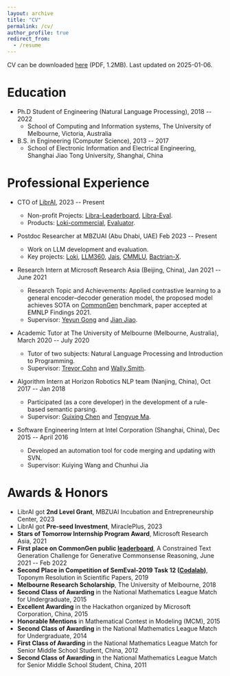 ```yaml
---
layout: archive
title: "CV"
permalink: /cv/
author_profile: true
redirect_from:
  - /resume
---
```


CV can be downloaded [here](/files/CV_Haonan_1page.pdf) (PDF, 1.2MB). Last updated on 2025-01-06.

Education
======
* Ph.D Student of Engineering (Natural Language Processing), 2018 -- 2022 
  * School of Computing and Information systems, The University of Melbourne, Victoria, Australia 
* B.S. in Engineering (Computer Science), 2013 -- 2017
  * School of Electronic Information and Electrical Engineering, Shanghai Jiao Tong University, Shanghai, China

Professional Experience
======
* CTO of [LibrAI](https://www.librai.tech/), 2023 -- Present
  * Non-profit Projects: [Libra-Leaderboard](https://leaderboard.librai.tech/), [Libra-Eval](https://github.com/LibrAIResearch/libra-eval).
  * Products: [Loki-commercial](https://aip.librai.tech/app/fact-check/new), [Evaluator](https://evaluators.librai.tech/Evaluators).

* Postdoc Researcher at MBZUAI (Abu Dhabi, UAE) Feb 2023 -- Present
  * Work on LLM development and evaluation. 
  * Key projects: [Loki](https://github.com/Libr-AI/OpenFactVerification), [LLM360](https://www.llm360.ai/), [Jais](https://huggingface.co/papers/2308.16149), [CMMLU](https://github.com/haonan-li/CMMLU), [Bactrian-X](https://github.com/mbzuai-nlp/bactrian-x).

* Research Intern at Microsoft Research Asia (Beijing, China), Jan 2021 -- June 2021
  * Research Topic and Achievements: Applied contrastive learning to a general encoder–decoder generation model, the proposed model achieves SOTA on [CommonGen](https://inklab.usc.edu/CommonGen/index.html) benchmark,  paper accepted at EMNLP Findings 2021.
  * Supervisor: [Yeyun Gong](https://www.microsoft.com/en-us/research/people/yegong/) and [Jian Jiao](https://www.linkedin.com/in/jian-jiao-82897810/).

* Academic Tutor at The University of Melbourne (Melbourne, Australia), March 2020 -- July 2020
  * Tutor of two subjects: Natural Language Processing and Introduction to Programming.
  * Supervisor: [Trevor Cohn](https://people.eng.unimelb.edu.au/tcohn/) and [Wally Smith](https://people.eng.unimelb.edu.au/wsmith/).

* Algorithm Intern at Horizon Robotics NLP team (Nanjing, China), Oct 2017 -- Jan 2018
  * Participated (as a core developer) in the development of a rule-based semantic parsing.
  * Supervisor: [Guixing Chen](https://www.linkedin.com/in/chen-guixing-124312134/) and [Tengyue Ma](https://www.linkedin.com/in/腾岳-马-317670142/).

* Software Engineering Intern at Intel Corporation (Shanghai, China), Dec 2015 -- April 2016
  * Developed an automation tool for code merging and updating with SVN.
  * Supervisor: Kuiying Wang and Chunhui Jia


Awards & Honors
======
* LibrAI got **2nd Level Grant**, MBZUAI Incubation and Entrepreneurship Center, 2023 
* LibrAI got **Pre-seed Investment**, MiraclePlus, 2023 
* **Stars of Tomorrow Internship Program Award**, Microsoft Research Asia, 2021
* **First place on CommonGen public [leaderboard](https://inklab.usc.edu/CommonGen/leaderboard.html)**, A Constrained Text Generation Challenge for Generative Commonsense Reasoning, June 2021 -- Feb 2022
* **Second Place in Competition of SemEval-2019 Task 12 ([Codalab](https://competitions.codalab.org/competitions/19948#learn_the_details))**, Toponym Resolution in Scientific Papers, 2019
* **Melbourne Research Scholarship**, The University of Melbourne, 2018
* **Second Class of Awarding** in the National Mathematics League Match for Undergraduate, 2015
* **Excellent Awarding** in the Hackathon organized by Microsoft Corporation, China, 2015
* **Honorable Mentions** in Mathematical Contest in Modeling (MCM), 2015 
* **Second Class of Awarding** in the National Mathematics League Match for Undergraduate, 2014 
* **First Class of Awarding** in the National Mathematics League Match for Senior Middle School Student, China, 2012
* **Second Class of Awarding** in the National Mathematics League Match for Senior Middle School Student, China, 2011

